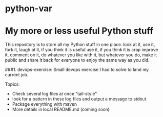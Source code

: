 # python-var
My more or less useful Python stuff
=========================================
This repository is to store all my Python stuff in one place. look at it, use it, fork it, laugh at it,
if you think it is useful use it, if you think it is crap improve it, comment on it, do whatever you like 
with it, but whatever you do, make it public and share it back for everyone to enjoy the same way as you did. 

###1. devops-exercise: Small devops exercise I had to solve to land my current job. 

Topics: 
- Check several log files at once "tail-style"
- look for a pattern in these log files and output a message to stdout
- Package everything with maven
- More details in local README.md (coming soon)
